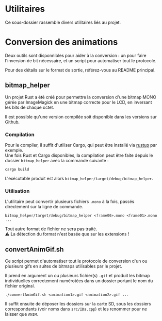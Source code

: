 # Utilitaires

Ce sous-dossier rassemble divers utilitaires liés au projet.

# Conversion des animations

Deux outils sont disponnibles pour aider à la conversion : un pour faire l'inversion
de bit nécessaire, et un script pour automatiser tout le protocole.

Pour des détails sur le format de sortie, référez-vous au README principal.

## bitmap_helper

Un projet Rust a été créé pour permettre la conversion d'une bitmap MONO gérée
par ImageMagick en une bitmap correcte pour le LCD, en inversant les bits de chaque
octet.

Il est possible qu'une version compilée soit disponible dans les versions sur
Github.

### Compilation

Pour le compiler, il suffit d'utiliser Cargo, qui peut être installé via
[rustup](https://rustup.rs/) par exemple.  
Une fois Rust et Cargo disponibles, la compilation peut être faite depuis le
dossier `bitmap_helper` avec la commande suivante :
```shell
cargo build
```
L'exécutable produit est alors `bitmap_helper/target/debug/bitmap_helper`.

### Utilisation

L'utilitaire peut convertir plusieurs fichiers `.mono` à la fois, passés directement
sur la ligne de commande.  
```shell
bitmap_helper/target/debug/bitmap_helper <frame00>.mono <frame01>.mono ...
```
Tout autre format de fichier ne sera pas traité.  
⚠️ La détection du format n'est basée que sur les extensions !

## convertAnimGif.sh

Ce script permet d'automatiser tout le protocole de conversion d'un ou plusieurs
gifs en suites de bitmaps utilisables par le projet.

Il prend en argument un ou plusieurs fichier(s) `.gif` et produit les bitmap
individuelles correctement numérotées dans un dossier portant le nom du fichier
original.

```shell
./convertAnimGif.sh <animation1>.gif <animation2>.gif ...
```

Il suffit ensuite de déposer les dossiers sur la carte SD, sous les dossiers correspondants
(voir noms dans `src/IDs.cpp`) et les renommer pour ne laisser que `ANIM`.
